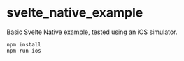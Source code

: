 # svelte_native_example

Basic Svelte Native example, tested using an iOS simulator.

```
npm install
npm run ios
```
